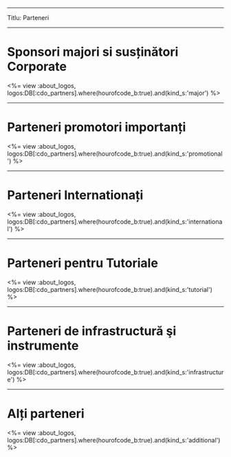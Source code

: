 * * *

Titlu: Parteneri

* * *

# Sponsori majori si susținători Corporate

<%= view :about_logos, logos:DB[:cdo_partners].where(hourofcode_b:true).and(kind_s:'major') %>

* * *

# Parteneri promotori importanți

<%= view :about_logos, logos:DB[:cdo_partners].where(hourofcode_b:true).and(kind_s:'promotional') %>

* * *

# Parteneri Internationați

<%= view :about_logos, logos:DB[:cdo_partners].where(hourofcode_b:true).and(kind_s:'international') %>

* * *

# Parteneri pentru Tutoriale

<%= view :about_logos, logos:DB[:cdo_partners].where(hourofcode_b:true).and(kind_s:'tutorial') %>

* * *

# Parteneri de infrastructură şi instrumente

<%= view :about_logos, logos:DB[:cdo_partners].where(hourofcode_b:true).and(kind_s:'infrastructure') %>

* * *

# Alți parteneri

<%= view :about_logos, logos:DB[:cdo_partners].where(hourofcode_b:true).and(kind_s:'additional') %>